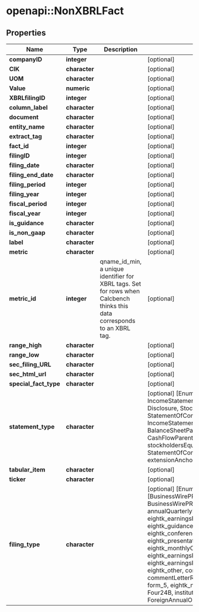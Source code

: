 # openapi::NonXBRLFact


## Properties
Name | Type | Description | Notes
------------ | ------------- | ------------- | -------------
**companyID** | **integer** |  | [optional] 
**CIK** | **character** |  | [optional] 
**UOM** | **character** |  | [optional] 
**Value** | **numeric** |  | [optional] 
**XBRLfilingID** | **integer** |  | [optional] 
**column_label** | **character** |  | [optional] 
**document** | **character** |  | [optional] 
**entity_name** | **character** |  | [optional] 
**extract_tag** | **character** |  | [optional] 
**fact_id** | **integer** |  | [optional] 
**filingID** | **integer** |  | [optional] 
**filing_date** | **character** |  | [optional] 
**filing_end_date** | **character** |  | [optional] 
**filing_period** | **integer** |  | [optional] 
**filing_year** | **integer** |  | [optional] 
**fiscal_period** | **integer** |  | [optional] 
**fiscal_year** | **integer** |  | [optional] 
**is_guidance** | **character** |  | [optional] 
**is_non_gaap** | **character** |  | [optional] 
**label** | **character** |  | [optional] 
**metric** | **character** |  | [optional] 
**metric_id** | **integer** | qname_id_min, a unique identifier for XBRL tags.  Set for rows when Calcbench thinks this data corresponds to an XBRL tag. | [optional] 
**range_high** | **character** |  | [optional] 
**range_low** | **character** |  | [optional] 
**sec_filing_URL** | **character** |  | [optional] 
**sec_html_url** | **character** |  | [optional] 
**special_fact_type** | **character** |  | [optional] 
**statement_type** | **character** |  | [optional] [Enum: [unset, docEntityInfo, IncomeStatement, BalanceSheet, CashFlow, Disclosure, StockholdersEquity, StatementOfComprehensiveIncome, IncomeStatementParenthetical, BalanceSheetParenthetical, CashFlowParenthetical, DisclosureParenthetical, stockholdersEquityParenthetical, StatementOfComprehensiveIncomeParenthetical, extensionAnchoring]] 
**tabular_item** | **character** |  | [optional] 
**ticker** | **character** |  | [optional] 
**filing_type** | **character** |  | [optional] [Enum: [BusinessWirePR_filedAfterAn8K, BusinessWirePR_replaced, proxy, annualQuarterlyReport, eightk_earningsPressRelease, eightk_guidanceUpdate, eightk_conferenceCallTranscript, eightk_presentationSlides, eightk_monthlyOperatingMetrics, eightk_earningsPressRelease_preliminary, eightk_earningsPressRelease_correction, eightk_other, commentLetter, commentLetterResponse, form_3, form_4, form_5, eightk_nonfinancial, NT10KorQ, S, Four24B, institutionalOwnsership_13F, ForeignAnnualOrInterimReport]] 


